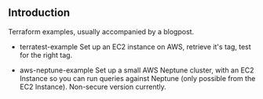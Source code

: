 ## Introduction

Terraform examples, usually accompanied by a blogpost.

- terratest-example
  Set up an EC2 instance on AWS, retrieve it's tag, test for the right tag.

- aws-neptune-example
  Set up a small AWS Neptune cluster, with an EC2 Instance so you can run
  queries against Neptune (only possible from the EC2 Instance). Non-secure version
  currently.
